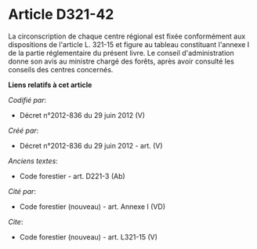 # Article D321-42

La circonscription de chaque centre régional est fixée conformément aux dispositions de l'article L. 321-15 et figure au
tableau constituant l'annexe I de la partie réglementaire du présent livre. Le conseil d'administration donne son avis au
ministre chargé des forêts, après avoir consulté les conseils des centres concernés.

**Liens relatifs à cet article**

_Codifié par_:

  - Décret n°2012-836 du 29 juin 2012 (V)

_Créé par_:

  - Décret n°2012-836 du 29 juin 2012 - art. (V)

_Anciens textes_:

  - Code forestier - art. D221-3 (Ab)

_Cité par_:

  - Code forestier (nouveau) - art. Annexe I (VD)

_Cite_:

  - Code forestier (nouveau) - art. L321-15 (V)
